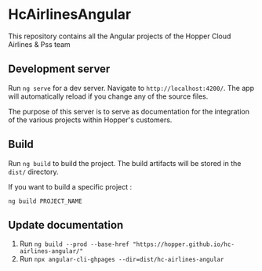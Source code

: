 # HcAirlinesAngular

This repository contains all the Angular projects of the Hopper Cloud Airlines & Pss team

## Development server

Run `ng serve` for a dev server. Navigate to `http://localhost:4200/`. The app will automatically reload if you change any of the source files.

The purpose of this server is to serve as documentation for the integration of the various projects within Hopper's customers.

## Build

Run `ng build` to build the project. The build artifacts will be stored in the `dist/` directory.

If you want to build a specific project :

`ng build PROJECT_NAME`

## Update documentation

1. Run `ng build --prod --base-href "https://hopper.github.io/hc-airlines-angular/"`
2. Run `npx angular-cli-ghpages --dir=dist/hc-airlines-angular`